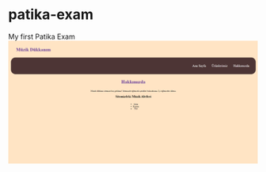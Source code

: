 # patika-exam
My first Patika Exam
![screenshot](https://github.com/coddernordic/patika-exam/blob/main/screenshot.png)
